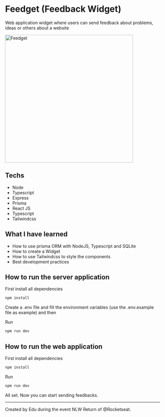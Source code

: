 # Feedget (Feedback Widget)
Web application widget where users can send feedback about problems, ideas or others about a website

<img width="416" alt="Feedget" src="https://user-images.githubusercontent.com/58858236/167509610-773ceccb-d68f-4f87-b0fd-1d6a06251390.png">

## Techs
- Node
- Typescript
- Express
- Prisma
- React JS
- Typescript
- Tailwindcss

## What I have learned
- How to use prisma ORM with NodeJS, Typescript and SQLite
- How to create a Widget
- How to use Tailwindcss to style the components
- Best development practices

## How to run the server application
First install all dependencies
```bash
npm install
````
Create a .env file and fill the environment variables (use the .env.example file as example) and then

Run
```bash
npm run dev
```

## How to run the web application
First install all dependencies
```bash
npm install
````

Run
```bash
npm run dev
```

All set. Now you can start sending feedbacks.

---
Created by Edu during the event NLW Return of @Rocketseat.
